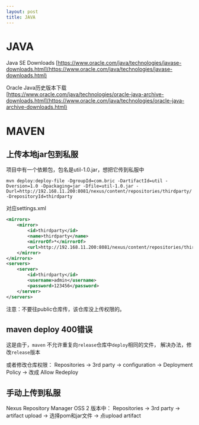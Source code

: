 ```yaml
---
layout: post
title: JAVA
---
```


# JAVA

Java SE Downloads [https://www.oracle.com/java/technologies/javase-downloads.html](https://www.oracle.com/java/technologies/javase-downloads.html)

Oracle Java历史版本下载 [https://www.oracle.com/java/technologies/oracle-java-archive-downloads.html](https://www.oracle.com/java/technologies/oracle-java-archive-downloads.html)

# MAVEN

## 上传本地jar包到私服

项目中有一个依赖包，包名是util-1.0.jar，想把它传到私服中

```shell
mvn deploy:deploy-file -DgroupId=com.bric -DartifactId=util -Dversion=1.0 -Dpackaging=jar -Dfile=util-1.0.jar -Durl=http://192.168.11.200:8081/nexus/content/repositories/thirdparty/ -DrepositoryId=thirdparty
```

对应settings.xml

```xml
<mirrors>    
	<mirror>
        <id>thirdparty</id>
        <name>thirdparty</name>
        <mirrorOf>*</mirrorOf>
        <url>http://192.168.11.200:8081/nexus/content/repositories/thirdparty/</url>
    </mirror>
</mirrors>
<servers>
    <server>
        <id>thirdparty</id>
        <username>admin</username>
        <password>123456</password>
    </server>
</servers>
```
注意：不要往public仓库传，该仓库没上传权限的。

## maven deploy 400错误

这是由于，`maven` 不允许重复向`release`仓库中`deploy`相同的文件，
解决办法，修改`release`版本

或者修改仓库权限： Repositories -> 3rd party -> configuration -> Deployment Policy -> 改成 Allow Redeploy

## 手动上传到私服

Nexus Repository Manager OSS 2 版本中： Repositories -> 3rd party -> artifact upload -> 选择pom和jar文件 -> 点upload artifact